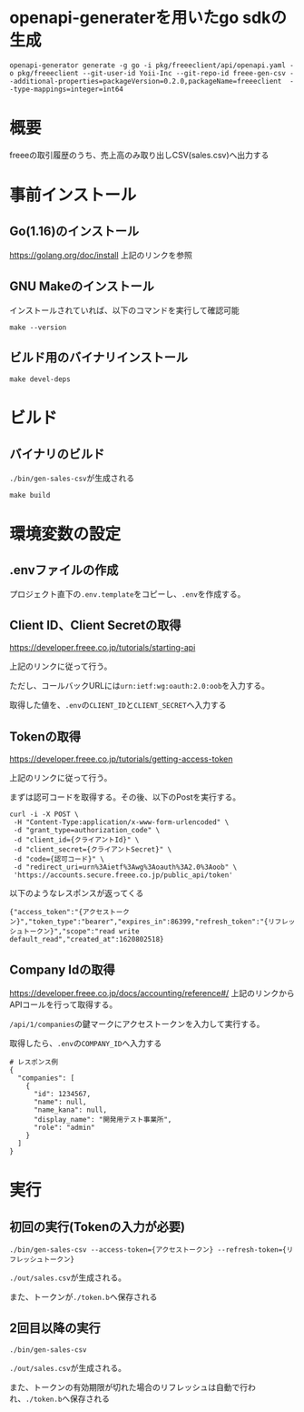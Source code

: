 # openapi-generaterを用いたgo sdkの生成
```
openapi-generator generate -g go -i pkg/freeeclient/api/openapi.yaml -o pkg/freeeclient --git-user-id Yoii-Inc --git-repo-id freee-gen-csv --additional-properties=packageVersion=0.2.0,packageName=freeeclient  --type-mappings=integer=int64
```

# 概要
freeeの取引履歴のうち、売上高のみ取り出しCSV(sales.csv)へ出力する

# 事前インストール
## Go(1.16)のインストール

https://golang.org/doc/install
上記のリンクを参照

## GNU Makeのインストール
インストールされていれば、以下のコマンドを実行して確認可能
```
make --version
```

## ビルド用のバイナリインストール
```
make devel-deps
```

# ビルド
## バイナリのビルド
`./bin/gen-sales-csv`が生成される
```
make build
```

# 環境変数の設定
## .envファイルの作成
プロジェクト直下の`.env.template`をコピーし、`.env`を作成する。


## Client ID、Client Secretの取得
https://developer.freee.co.jp/tutorials/starting-api

上記のリンクに従って行う。

ただし、コールバックURLには`urn:ietf:wg:oauth:2.0:oob`を入力する。

取得した値を、`.env`の`CLIENT_ID`と`CLIENT_SECRET`へ入力する

## Tokenの取得
https://developer.freee.co.jp/tutorials/getting-access-token

上記のリンクに従って行う。

まずは認可コードを取得する。その後、以下のPostを実行する。
```
curl -i -X POST \
 -H "Content-Type:application/x-www-form-urlencoded" \
 -d "grant_type=authorization_code" \
 -d "client_id={クライアントId}" \
 -d "client_secret={クライアントSecret}" \
 -d "code={認可コード}" \
 -d "redirect_uri=urn%3Aietf%3Awg%3Aoauth%3A2.0%3Aoob" \
 'https://accounts.secure.freee.co.jp/public_api/token'
```
以下のようなレスポンスが返ってくる
```
{"access_token":"{アクセストークン}","token_type":"bearer","expires_in":86399,"refresh_token":"{リフレッシュトークン}","scope":"read write default_read","created_at":1620802518}
```

## Company Idの取得
https://developer.freee.co.jp/docs/accounting/reference#/
上記のリンクからAPIコールを行って取得する。

`/api/1/companies`の鍵マークにアクセストークンを入力して実行する。

取得したら、`.env`の`COMPANY_ID`へ入力する

```
# レスポンス例
{
  "companies": [
    {
      "id": 1234567,
      "name": null,
      "name_kana": null,
      "display_name": "開発用テスト事業所",
      "role": "admin"
    }
  ]
}
```
# 実行
## 初回の実行(Tokenの入力が必要)
```
./bin/gen-sales-csv --access-token={アクセストークン} --refresh-token={リフレッシュトークン}
```
`./out/sales.csv`が生成される。

また、トークンが`./token.b`へ保存される

## 2回目以降の実行
```
./bin/gen-sales-csv
```
`./out/sales.csv`が生成される。

また、トークンの有効期限が切れた場合のリフレッシュは自動で行われ、`./token.b`へ保存される